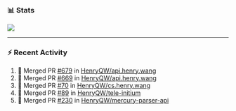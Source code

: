 ### :bar_chart: Stats

<a href="#">
  <img align="center" src="https://github-readme-stats.vercel.app/api?username=henryqw&count_private=true&show_icons=true" />
</a>
<!-- <a href="#">
  <img align="center" src="https://github-readme-stats-git-master.henryqw.vercel.app/api/top-langs/?username=HenryQW&layout=compact" />
</a> -->

---

### :zap: Recent Activity

<!--START_SECTION:activity-->

1. 🎉 Merged PR [#679](https://github.com/HenryQW/api.henry.wang/pull/679) in [HenryQW/api.henry.wang](https://github.com/HenryQW/api.henry.wang)
2. 🎉 Merged PR [#669](https://github.com/HenryQW/api.henry.wang/pull/669) in [HenryQW/api.henry.wang](https://github.com/HenryQW/api.henry.wang)
3. 🎉 Merged PR [#70](https://github.com/HenryQW/cs.henry.wang/pull/70) in [HenryQW/cs.henry.wang](https://github.com/HenryQW/cs.henry.wang)
4. 🎉 Merged PR [#89](https://github.com/HenryQW/tele-initium/pull/89) in [HenryQW/tele-initium](https://github.com/HenryQW/tele-initium)
5. 🎉 Merged PR [#230](https://github.com/HenryQW/mercury-parser-api/pull/230) in [HenryQW/mercury-parser-api](https://github.com/HenryQW/mercury-parser-api)
<!--END_SECTION:activity-->
